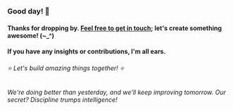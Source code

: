 
###   Good day! 👋
####    Thanks for dropping by. <a href ="mailto:amicableycot@gmail.com">Feel free to get in touch</a>; let's create something awesome! (~_^)
####     If you have any insights or contributions, I'm all ears.
######         ⭐️ Let's build amazing things together! ⭐️
######       We're doing better than yesterday, and we'll keep improving tomorrow. Our secret? Discipline trumps intelligence!
<!--
- **lewiskirori/lewiskirori** is a ✨ _special_ ✨ repository!
- 🔭 I’m currently working on ...
- 👯 I’m looking to collaborate on ...
- 🤔 I’m looking for help with ...
- 💬 Ask me about ...
- 📫 How to reach me: ...
- 😄 Pronouns: ...
- ⚡ Fun fact: ...
- Avant-garde || forward-looking || progressive || revolutionary || ...
- Allied: in combination || working together with && Skilled craftsmanship allied to advanced technology.
- SOftware ARchitect ASpirant.
- The Future and the Present.
-->                                                     
